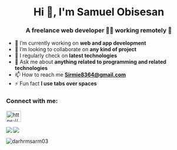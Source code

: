 <h1 align="center">Hi 👋, I'm Samuel Obisesan</h1>
<h3 align="center">A freelance web developer 👨‍💻 working remotely 🚀</h3>


- 🔭 I’m currently working on **web and app development**
- 👯 I’m looking to collaborate on **any kind of project**
- 📝 I regularly check on **latest technologies**
- 💬 Ask me about **anything related to programming and related technologies**
- 📫 How to reach me **Sirmie8364@gmail.com**
- ⚡ Fun fact **I use tabs over spaces**

<h3 align="left">Connect with me:</h3>
<p align="left">
<a href="https://linkedin.com/in/https://www.linkedin.com/in/samuel-obisesan-8b7aab262" target="blank"><img align="center" src="https://raw.githubusercontent.com/rahuldkjain/github-profile-readme-generator/master/src/images/icons/Social/linked-in-alt.svg" alt="https://www.linkedin.com/in/samuel-obisesan-8b7aab262" height="30" width="40" /></a>
</p>
</a>
<p><img align="left" src="https://github-readme-stats.vercel.app/api/top-langs/?username=darhrmsarm03&layout=compact" /></p>

<p><img align="center" src="https://github-readme-stats.vercel.app/api?username=darhrmsarm03&show_icons=true"/></p>

<p><img align="center" src="https://github-readme-streak-stats.herokuapp.com/?user=darhrmsarm03&" alt="darhrmsarm03" /></p>


